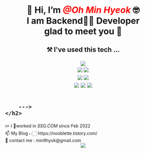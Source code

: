 <h1> <h1><div align=center> 👋 Hi, I’m <span style="color:red"> <em> <strong> @Oh Min Hyeok </strong> </em> </span>🤓 <br> I am Backend👨‍💻 Developer <br> glad to meet you 🙂</div> </h1>
<!--- <h2> 🌱 I’m currently learning ... <br/> --->
	<h2> <div align=center> ⚒ I've used this tech ... </div><br>
		<div align=center> 
		<img src="https://img.shields.io/badge/Java-007396?style=flat-square&logo=Java&logoColor=white"/>
		<!--<img src="https://img.shields.io/badge/Python-3776AB?style=flat-square&logo=Python&logoColor=yellow"/>-->
		<!--<img src="https://img.shields.io/badge/C-A8B9CC?style=flat-square&logo=C&logoColor=white"/>-->
		<!--<img src="https://img.shields.io/badge/C++-00599C?style=flat-square&logo=C%2B%2B&logoColor=white"/>-->
		</div>
		<div align=center>
		<img src="https://img.shields.io/badge/Spring-6DB33F?style=flat-square&logo=Spring&logoColor=white"/>
		<img src="https://img.shields.io/badge/SpringBoot-6DB33F?style=flat-square&logo=SpringBoot&logoColor=white"/>
		<!--<img src="https://img.shields.io/badge/Django-092E20?style=flat-square&logo=Django&logoColor=critical"/>-->
		</div>
		<div align=center> 
		<img src="https://img.shields.io/badge/MySQL-4479A1?style=flat-square&logo=MySQL&logoColor=white"/>
		<!--<img src="https://img.shields.io/badge/MariaDB-003545?style=flat-square&logo=MariaDB&logoColor=white"/>-->
		<img src="https://img.shields.io/badge/Oracle-F80000?style=flat-square&logo=Oracle&logoColor=white">
		</div>
		<div align=center> 
		<img src="https://img.shields.io/badge/Aws-232F3E?style=flat-square&logo=Python&logoColor=white"/>
		<img src="https://img.shields.io/badge/Git-F05032?style=flat-square&logo=Git&logoColor=white"/>
		<img src="https://img.shields.io/badge/Notion-000000?style=flat-square&logo=Notion&logoColor=white"/>
		</div>
		<br>
		<!---
		<!--<div align=center> 👀 I’m interested in <em> Web Service </em> and ... </div>-->
		<!--<div align=center> -->
		<!--<img src="https://img.shields.io/badge/JavaScript-F7DF1E?style=flat-square&logo=JavaScript&logoColor=white"/>-->
		<!--<img src="https://img.shields.io/badge/Node.JS-339933?style=flat-square&logo=Node.JS&logoColor=white"/>-->
		<!--<img src="https://img.shields.io/badge/React-61DAFB?style=flat-square&logo=React&logoColor=white"/>-->
		<!--<img src="https://img.shields.io/badge/TypeScript-3178C6?style=flat-square&logo=TypeScript&logoColor=white"/>-->
		<!--</div>-->
		<!--<div align=center> -->
		<!--<img src="https://img.shields.io/badge/MongoDB-47A248?style=flat-square&logo=MongoDB&logoColor=white"/>-->
		<!--<img src="https://img.shields.io/badge/NestJS-E0234E?style=flat-square&logo=NestJS&logoColor=white"/>-->
		<!--</div>-->
 		
		
		--->
	</h2>
</h1>
✏️ I worked in <em>SSG.COM</em> since Feb 2022
<br>
📫 My Blog 👉🏻 https://nooblette.tistory.com/
<br>
📩 contact me : min9hyuk@gmail.com
<br>

<div align=center>
	<a href="https://hits.seeyoufarm.com"><img src="https://hits.seeyoufarm.com/api/count/incr/badge.svg?url=https%3A%2F%2Fgithub.com%2Fnooblette&count_bg=%2352B208&title_bg=%23555555&icon=&icon_color=%23E7E7E7&title=hits&edge_flat=false"/></a>
</div>
<!---
- 💞️ I’m looking to collaborate on ...
- 📫 How to reach me ...
--->
<!---
nooblette/nooblette is a ✨ special ✨ repository because its `README.md` (this file) appears on your GitHub profile.
You can click the Preview link to take a look at your changes.
--->
